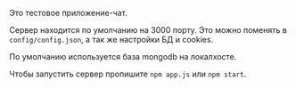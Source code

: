 Это тестовое приложение-чат.

Сервер находится по умолчанию на 3000 порту. Это можно поменять в `config/config.json`, а так же настройки БД и cookies.

По умолчанию используется база mongodb на локалхосте.

Чтобы запустить сервер пропишите `npm app.js` или `npm start`.

